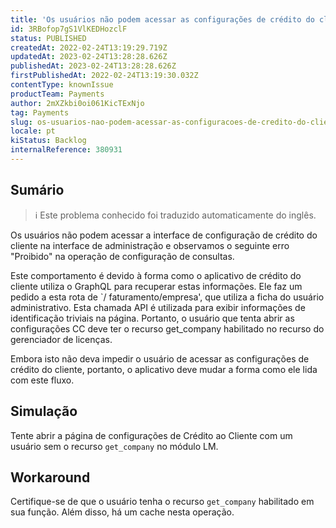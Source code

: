 ```yaml
---
title: 'Os usuários não podem acessar as configurações de crédito do cliente UI no Admin devido a um erro proibido'
id: 3RBofop7gS1VlKEDHozclF
status: PUBLISHED
createdAt: 2022-02-24T13:19:29.719Z
updatedAt: 2023-02-24T13:28:28.626Z
publishedAt: 2023-02-24T13:28:28.626Z
firstPublishedAt: 2022-02-24T13:19:30.032Z
contentType: knownIssue
productTeam: Payments
author: 2mXZkbi0oi061KicTExNjo
tag: Payments
slug: os-usuarios-nao-podem-acessar-as-configuracoes-de-credito-do-cliente-ui-no-admin-devido-a-um-erro-proibido
locale: pt
kiStatus: Backlog
internalReference: 380931
---
```


## Sumário

>ℹ️ Este problema conhecido foi traduzido automaticamente do inglês.


Os usuários não podem acessar a interface de configuração de crédito do cliente na interface de administração e observamos o seguinte erro "Proibido" na operação de configuração de consultas.

Este comportamento é devido à forma como o aplicativo de crédito do cliente utiliza o GraphQL para recuperar estas informações. Ele faz um pedido a esta rota de `/ faturamento/empresa', que utiliza a ficha do usuário administrativo. Esta chamada API é utilizada para exibir informações de identificação triviais na página. Portanto, o usuário que tenta abrir as configurações CC deve ter o recurso get_company habilitado no recurso do gerenciador de licenças.

Embora isto não deva impedir o usuário de acessar as configurações de crédito do cliente, portanto, o aplicativo deve mudar a forma como ele lida com este fluxo.


##

## Simulação


Tente abrir a página de configurações de Crédito ao Cliente com um usuário sem o recurso `get_company` no módulo LM.


##

## Workaround


Certifique-se de que o usuário tenha o recurso `get_company` habilitado em sua função. Além disso, há um cache nesta operação.





